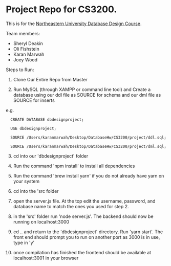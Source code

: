 # Project Repo for CS3200.

This is for the [Northeastern University Database Design Course](https://course.ccs.neu.edu/cs3200sp18s3/index.html).

Team members:
 * Sheryl Deakin
 * Oli Fishstein
 * Karan Marwah
 * Joey Wood
 
 
 Steps to Run:
 
 1) Clone Our Entire Repo from Master
 
 2) Run MySQL (through XAMPP or command line tool) and Create a database using our ddl file as SOURCE for schema and our dml file as SOURCE for inserts
 
 e.g. 
 
      CREATE DATABASE dbdesignproject;
 
      USE dbdesignproject;
      
      SOURCE /Users/karanmarwah/Desktop/DatabaseHw/CS3200/project/ddl.sql;
      
      SOURCE /Users/karanmarwah/Desktop/DatabaseHw/CS3200/project/dml.sql;
 
 3) cd into our 'dbdesignproject' folder
 
 4) Run the command 'npm install' to install all dependencies
 
 5) Run the command 'brew install yarn' if you do not already have yarn on your system 
 
 6) cd into the 'src folder
 
 7) open the server.js file. At the top edit the username, password, and database name to match the ones you used for step 2.
 
 8) in the 'src' folder run 'node server.js'. The backend should now be running on localhost:3000
 
 9) cd .. and return to the 'dbdesignproject' directory. Run 'yarn start'. The front end should prompt you to run on another  port as 3000 is in use, type in 'y'
 
 10) once compilation has finished the frontend should be available at localhost:3001 in your browser
 
 
 
 
